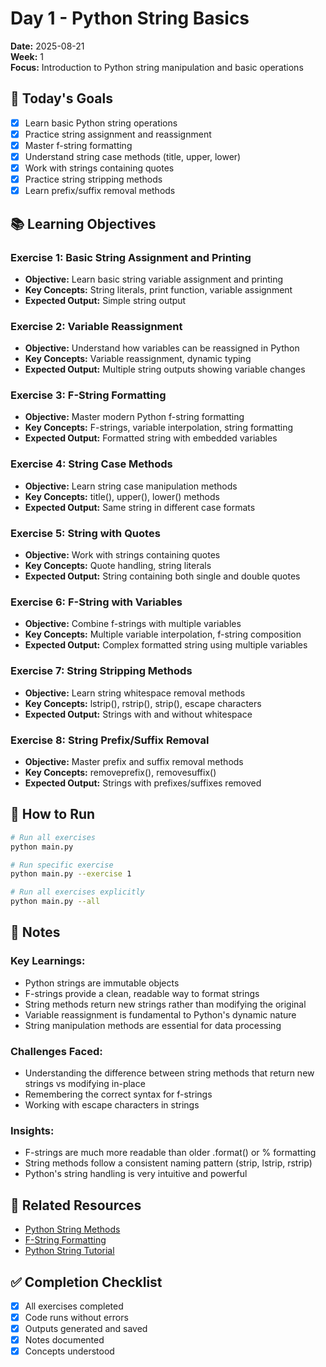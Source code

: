 # Day 1 - Python String Basics

**Date:** 2025-08-21  
**Week:** 1  
**Focus:** Introduction to Python string manipulation and basic operations

## 🎯 Today's Goals

- [x] Learn basic Python string operations
- [x] Practice string assignment and reassignment
- [x] Master f-string formatting
- [x] Understand string case methods (title, upper, lower)
- [x] Work with strings containing quotes
- [x] Practice string stripping methods
- [x] Learn prefix/suffix removal methods

## 📚 Learning Objectives

### Exercise 1: Basic String Assignment and Printing
- **Objective:** Learn basic string variable assignment and printing
- **Key Concepts:** String literals, print function, variable assignment
- **Expected Output:** Simple string output

### Exercise 2: Variable Reassignment
- **Objective:** Understand how variables can be reassigned in Python
- **Key Concepts:** Variable reassignment, dynamic typing
- **Expected Output:** Multiple string outputs showing variable changes

### Exercise 3: F-String Formatting
- **Objective:** Master modern Python f-string formatting
- **Key Concepts:** F-strings, variable interpolation, string formatting
- **Expected Output:** Formatted string with embedded variables

### Exercise 4: String Case Methods
- **Objective:** Learn string case manipulation methods
- **Key Concepts:** title(), upper(), lower() methods
- **Expected Output:** Same string in different case formats

### Exercise 5: String with Quotes
- **Objective:** Work with strings containing quotes
- **Key Concepts:** Quote handling, string literals
- **Expected Output:** String containing both single and double quotes

### Exercise 6: F-String with Variables
- **Objective:** Combine f-strings with multiple variables
- **Key Concepts:** Multiple variable interpolation, f-string composition
- **Expected Output:** Complex formatted string using multiple variables

### Exercise 7: String Stripping Methods
- **Objective:** Learn string whitespace removal methods
- **Key Concepts:** lstrip(), rstrip(), strip(), escape characters
- **Expected Output:** Strings with and without whitespace

### Exercise 8: String Prefix/Suffix Removal
- **Objective:** Master prefix and suffix removal methods
- **Key Concepts:** removeprefix(), removesuffix()
- **Expected Output:** Strings with prefixes/suffixes removed

## 🚀 How to Run

```bash
# Run all exercises
python main.py

# Run specific exercise
python main.py --exercise 1

# Run all exercises explicitly
python main.py --all
```

## 📝 Notes

### Key Learnings:
- Python strings are immutable objects
- F-strings provide a clean, readable way to format strings
- String methods return new strings rather than modifying the original
- Variable reassignment is fundamental to Python's dynamic nature
- String manipulation methods are essential for data processing

### Challenges Faced:
- Understanding the difference between string methods that return new strings vs modifying in-place
- Remembering the correct syntax for f-strings
- Working with escape characters in strings

### Insights:
- F-strings are much more readable than older .format() or % formatting
- String methods follow a consistent naming pattern (strip, lstrip, rstrip)
- Python's string handling is very intuitive and powerful

## 🔗 Related Resources

- [Python String Methods](https://docs.python.org/3/library/stdtypes.html#string-methods)
- [F-String Formatting](https://docs.python.org/3/tutorial/inputoutput.html#formatted-string-literals)
- [Python String Tutorial](https://docs.python.org/3/tutorial/introduction.html#strings)

## ✅ Completion Checklist

- [x] All exercises completed
- [x] Code runs without errors
- [x] Outputs generated and saved
- [x] Notes documented
- [x] Concepts understood
